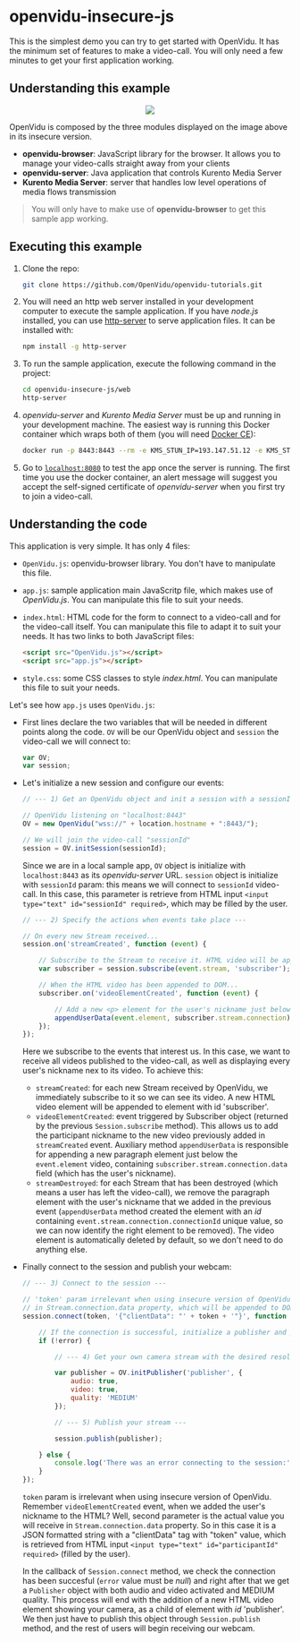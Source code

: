 # openvidu-insecure-js

This is the simplest demo you can try to get started with OpenVidu. It has the minimum set of features to make a video-call. You will only need a few minutes to get your first application working.

## Understanding this example

<p align="center">
  <img src="https://docs.google.com/uc?id=0B61cQ4sbhmWSeVBWdkFwWEtqNjA">
</p>

OpenVidu is composed by the three modules displayed on the image above in its insecure version.

- **openvidu-browser**: JavaScript library for the browser. It allows you to manage your video-calls straight away from your clients
- **openvidu-server**: Java application that controls Kurento Media Server
- **Kurento Media Server**: server that handles low level operations of media flows transmission

> You will only have to make use of **openvidu-browser** to get this sample app working.

## Executing this example

1. Clone the repo:

	```bash
	git clone https://github.com/OpenVidu/openvidu-tutorials.git
	```

2. You will need an http web server installed in your development computer to execute the sample application. If you have _node.js_ installed, you can use [http-server](https://github.com/indexzero/http-server) to serve application files. It can be installed with:

	```bash
	npm install -g http-server
	```

3. To run the sample application, execute the following command in the project:

	```bash
	cd openvidu-insecure-js/web
	http-server
	```

4. _openvidu-server_ and _Kurento Media Server_ must be up and running in your development machine. The easiest way is running this Docker container which wraps both of them (you will need [Docker CE](https://store.docker.com/search?type=edition&offering=community)):

	```bash
	docker run -p 8443:8443 --rm -e KMS_STUN_IP=193.147.51.12 -e KMS_STUN_PORT=3478 -e openvidu.security=false openvidu/openvidu-server-kms
	```

5. Go to [`localhost:8080`](http://localhost:8080) to test the app once the server is running. The first time you use the docker container, an alert message will suggest you accept the self-signed certificate of _openvidu-server_ when you first try to join a video-call.

## Understanding the code

This application is very simple. It has only 4 files:

- `OpenVidu.js`: openvidu-browser library. You don't have to manipulate this file. 
- `app.js`: sample application main JavaScritp file, which makes use of _OpenVidu.js_. You can manipulate this file to suit your needs.
- `index.html`: HTML code for the form to connect to a video-call and for the video-call itself. You can manipulate this file to adapt it to suit your needs. 
	It has two links to both JavaScript files: 
	```html
	<script src="OpenVidu.js"></script>
	<script src="app.js"></script>
	```

- `style.css`: some CSS classes to style _index.html_. You can manipulate this file to suit your needs.

Let's see how `app.js` uses `OpenVidu.js`:

- First lines declare the two variables that will be needed in different points along the code. `OV` will be our OpenVidu object and `session` the video-call we will connect to:

	```javascript
	var OV;
	var session;
	```

- Let's initialize a new session and configure our events:

	```javascript
	// --- 1) Get an OpenVidu object and init a session with a sessionId ---

	// OpenVidu listening on "localhost:8443"
	OV = new OpenVidu("wss://" + location.hostname + ":8443/");

	// We will join the video-call "sessionId"
	session = OV.initSession(sessionId);
	```
	Since we are in a local sample app, `OV` object is initialize with `localhost:8443` as its _openvidu-server_ URL. `session` object is initialize with `sessionId` param: this means we will connect to `sessionId` video-call. In this case, this parameter is retrieve from HTML input 	`<input type="text" id="sessionId" required>`, which may be filled by the user.

	```javascript
	// --- 2) Specify the actions when events take place ---

	// On every new Stream received...
	session.on('streamCreated', function (event) {

		// Subscribe to the Stream to receive it. HTML video will be appended to element with 'subscriber' id
		var subscriber = session.subscribe(event.stream, 'subscriber');

		// When the HTML video has been appended to DOM...
		subscriber.on('videoElementCreated', function (event) {

			// Add a new <p> element for the user's nickname just below its video
			appendUserData(event.element, subscriber.stream.connection);
		});
	});
	```
	Here we subscribe to the events that interest us. In this case, we want to receive all videos published to the video-call, as well as displaying every user's nickname nex to its video. To achieve this:
	 - `streamCreated`: for each new Stream received by OpenVidu, we immediately subscribe to it so we can see its video. A new HTML video element will be appended to element with id 'subscriber'. 
	 - `videoElementCreated`: event triggered by Subscriber object (returned by the previous `Session.subscribe` method). This allows us to add the participant nickname to the new video previously added in `streamCreated` event. Auxiliary method `appendUserData` is responsible for appending a new paragraph element just below the `event.element` video, containing `subscriber.stream.connection.data` field (which has the user's nickname).
	 - `streamDestroyed`: for each Stream that has been destroyed (which means a user has left the video-call), we remove the paragraph element with the user's nickname that we added in the previous event (`appendUserData` method created the element with an _id_ containing `event.stream.connection.connectionId` unique value, so we can now identify the right element to be removed). The video element is automatically deleted by default, so we don't need to do anything else.

- Finally connect to the session and publish your webcam:

	```javascript
	// --- 3) Connect to the session ---

	// 'token' param irrelevant when using insecure version of OpenVidu. Second param will be received by every user
	// in Stream.connection.data property, which will be appended to DOM as the user's nickname
	session.connect(token, '{"clientData": "' + token + '"}', function (error) {

		// If the connection is successful, initialize a publisher and publish to the session
		if (!error) {

			// --- 4) Get your own camera stream with the desired resolution and publish it ---

			var publisher = OV.initPublisher('publisher', {
				audio: true,
				video: true,
				quality: 'MEDIUM'
			});

			// --- 5) Publish your stream ---

			session.publish(publisher);

		} else {
			console.log('There was an error connecting to the session:', error.code, error.message);
		}
	});
	```
	
	`token` param is irrelevant when using insecure version of OpenVidu. Remember `videoElementCreated` event, when we added the user's nickname to the HTML? Well, second parameter is the actual value you will receive in `Stream.connection.data` property. So in this case it is a JSON formatted string with a "clientData" tag with "token" value, which is retrieved from HTML input `<input type="text" id="participantId" required>` (filled by the user).
	
	In the callback of `Session.connect` method, we check the connection has been succesful (`error` value must be _null_) and right after that we get a `Publisher` object with both audio and video activated and MEDIUM quality. This process will end with the addition of a new HTML video element showing your camera, as a child of element with _id_ 'publisher'. We then just have to publish this object through `Session.publish` method, and the rest of users will begin receiving our webcam.